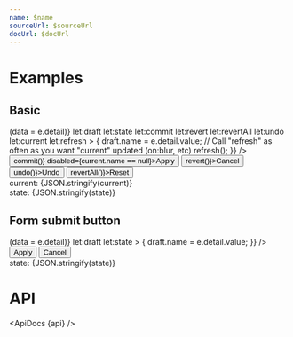 ```yaml
---
name: $name
sourceUrl: $sourceUrl
docUrl: $docUrl
---
```


<script lang="ts">
  import api from '$lib/components/Form.svelte?raw&sveld';
  import ApiDocs from '$lib/components/ApiDocs.svelte';

  import Button from '$lib/components/Button.svelte';
  import Form from '$lib/components/Form.svelte';
  import Preview from '$lib/components/Preview.svelte';
  import TextField from '$lib/components/TextField.svelte';

  let data = {
    name: 'Sean Lynch'
  }
</script>

# Examples

## Basic

<Preview>
  <Form
    initial={data}
    on:change={(e) => (data = e.detail)}
    let:draft
    let:state
    let:commit
    let:revert
    let:revertAll
    let:undo
    let:current
    let:refresh
  >
    <TextField label="Name" value={draft.name} on:change={(e) => {
        draft.name = e.detail.value;
        // Call "refresh" as often as you want "current" updated (on:blur, etc)
        refresh();
      }}
    />
    <Button on:click={() => commit()} disabled={current.name == null}>Apply</Button>
    <Button on:click={() => revert()}>Cancel</Button>
    <Button on:click={() => undo()}>Undo</Button>
    <Button on:click={() => revertAll()}>Reset</Button>
    <div class="mt-2">
      <div>current: {JSON.stringify(current)}</div>
      <div>state: {JSON.stringify(state)}</div>
    </div>
  </Form>
</Preview>

## Form submit button

<Preview>
  <Form
    initial={data}
    on:change={(e) => (data = e.detail)}
    let:draft
    let:state
  >
    <TextField label="Name" value={draft.name} on:change={(e) => {
        draft.name = e.detail.value;
      }}
    />
    <Button type="submit">Apply</Button>
    <Button type="reset">Cancel</Button>
    <div class="mt-2">
      <div>state: {JSON.stringify(state)}</div>
    </div>
  </Form>
</Preview>

# API

<ApiDocs {api} />
